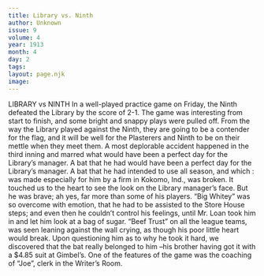 ```yaml
---
title: Library vs. Ninth
author: Unknown
issue: 9
volume: 4
year: 1913
month: 4
day: 2
tags:
layout: page.njk
image:
---
```

LIBRARY vs NINTH   In a well-played practice game on Friday, the Ninth defeated the Library by the score of 2-1. The game was interesting from start to finish, and some bright and snappy plays were pulled off. From the way the Library played against the Ninth, they are going to be a contender for the flag, and it will be well for the Plasterers and Ninth to be on their mettle when they meet them.   A most deplorable accident happened in the third inning and marred what would have been a perfect day for the Library’s manager. A bat that he had would have been a perfect day for the Library’s manager. A bat that he had intended to use all season, and which : was made especially for him by a firm in Kokomo, Ind., was broken. It touched us to the heart to see the look on the Library manager’s face. But he was brave; ah yes, far more than some of his players. “Big Whitey” was so overcome with emotion, that he had to be assisted to the Store House steps; and even then he couldn’t control his feelings, until Mr. Loan took him in and let him look at a bag of sugar. “Beef Trust” on all the league teams, was seen leaning against the wall crying, as though his poor little heart would break. Upon questioning him as to why he took it hard, we discovered that the bat really belonged to him –his brother having got it with a $4.85 suit at Gimbel’s.   One of the features of the game was the coaching of “Joe”, clerk in the Writer’s Room.   
